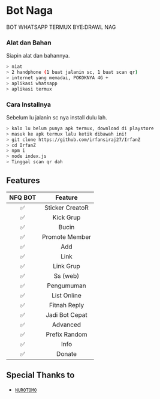 # Bot Naga
BOT WHATSAPP TERMUX BYE:DRAWL NAG

### Alat dan Bahan
Siapin alat dan bahannya.
```bash
> niat
> 2 handphone (1 buat jalanin sc, 1 buat scan qr)
> internet yang memadai, POKOKNYA 4G +
> aplikasi whatsapp
> aplikasi termux

```

### Cara Installnya
Sebelum lu jalanin sc nya install dulu lah.
```bash
> kalo lu belum punya apk termux, download di playstore
> masuk ke apk termux lalu ketik dibawah ini!
> git clone https://github.com/irfansiraj27/IrfanZ
> cd IrfanZ
> npm i
> node index.js
> Tinggal scan qr dah
```

## Features

| NFQ BOT       |                Feature           |
| :-----------: | :--------------------------------: |
|       ✅       | Sticker CreatoR                  |
|       ✅       | Kick Grup                        |
|       ✅       | Bucin                            |
|       ✅       | Promote Member                   |
|       ✅       | Add                              |
|       ✅       | Link                             |
|       ✅       | Link Grup                        |
|       ✅       | Ss (web)                         |
|       ✅       | Pengumuman                       |
|       ✅       | List Online                      |
|       ✅       | Fitnah Reply                     |
|       ✅       | Jadi Bot Cepat                   |
|       ✅       | Advanced                         |
|       ✅       | Prefix Random                    |
|       ✅       | Info                             |
|       ✅       | Donate                           |

## Special Thanks to
* [`NUROTOMO`](https://github.com/Nurotomo)



